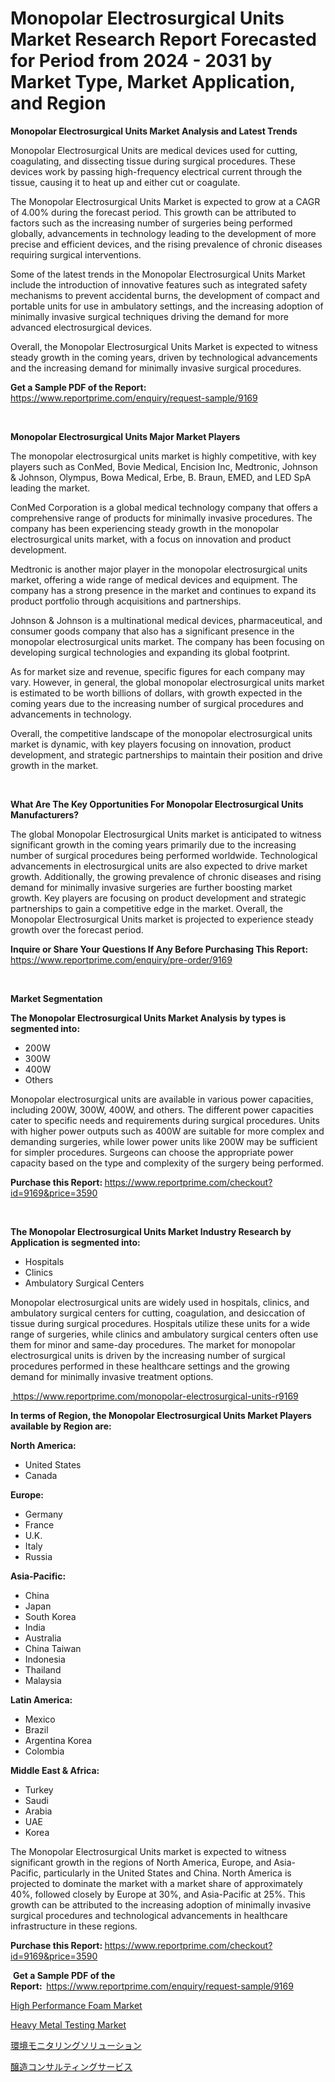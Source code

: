 <p><h1>Monopolar Electrosurgical Units Market Research Report Forecasted for Period from 2024 -  2031 by Market Type, Market Application, and Region</h1></p><p><strong>Monopolar Electrosurgical Units Market Analysis and Latest Trends</strong></p>
<p><p>Monopolar Electrosurgical Units are medical devices used for cutting, coagulating, and dissecting tissue during surgical procedures. These devices work by passing high-frequency electrical current through the tissue, causing it to heat up and either cut or coagulate.</p><p>The Monopolar Electrosurgical Units Market is expected to grow at a CAGR of 4.00% during the forecast period. This growth can be attributed to factors such as the increasing number of surgeries being performed globally, advancements in technology leading to the development of more precise and efficient devices, and the rising prevalence of chronic diseases requiring surgical interventions.</p><p>Some of the latest trends in the Monopolar Electrosurgical Units Market include the introduction of innovative features such as integrated safety mechanisms to prevent accidental burns, the development of compact and portable units for use in ambulatory settings, and the increasing adoption of minimally invasive surgical techniques driving the demand for more advanced electrosurgical devices.</p><p>Overall, the Monopolar Electrosurgical Units Market is expected to witness steady growth in the coming years, driven by technological advancements and the increasing demand for minimally invasive surgical procedures.</p></p>
<p><strong>Get a Sample PDF of the Report:&nbsp;</strong> <a href="https://www.reportprime.com/enquiry/request-sample/9169">https://www.reportprime.com/enquiry/request-sample/9169</a></p>
<p>&nbsp;</p>
<p><strong>Monopolar Electrosurgical Units Major Market Players</strong></p>
<p><p>The monopolar electrosurgical units market is highly competitive, with key players such as ConMed, Bovie Medical, Encision Inc, Medtronic, Johnson & Johnson, Olympus, Bowa Medical, Erbe, B. Braun, EMED, and LED SpA leading the market.</p><p>ConMed Corporation is a global medical technology company that offers a comprehensive range of products for minimally invasive procedures. The company has been experiencing steady growth in the monopolar electrosurgical units market, with a focus on innovation and product development.</p><p>Medtronic is another major player in the monopolar electrosurgical units market, offering a wide range of medical devices and equipment. The company has a strong presence in the market and continues to expand its product portfolio through acquisitions and partnerships.</p><p>Johnson & Johnson is a multinational medical devices, pharmaceutical, and consumer goods company that also has a significant presence in the monopolar electrosurgical units market. The company has been focusing on developing surgical technologies and expanding its global footprint.</p><p>As for market size and revenue, specific figures for each company may vary. However, in general, the global monopolar electrosurgical units market is estimated to be worth billions of dollars, with growth expected in the coming years due to the increasing number of surgical procedures and advancements in technology.</p><p>Overall, the competitive landscape of the monopolar electrosurgical units market is dynamic, with key players focusing on innovation, product development, and strategic partnerships to maintain their position and drive growth in the market.</p></p>
<p>&nbsp;</p>
<p><strong>What Are The Key Opportunities For Monopolar Electrosurgical Units Manufacturers?</strong></p>
<p><p>The global Monopolar Electrosurgical Units market is anticipated to witness significant growth in the coming years primarily due to the increasing number of surgical procedures being performed worldwide. Technological advancements in electrosurgical units are also expected to drive market growth. Additionally, the growing prevalence of chronic diseases and rising demand for minimally invasive surgeries are further boosting market growth. Key players are focusing on product development and strategic partnerships to gain a competitive edge in the market. Overall, the Monopolar Electrosurgical Units market is projected to experience steady growth over the forecast period.</p></p>
<p><strong>Inquire or Share Your Questions If Any Before Purchasing This Report:</strong> <a href="https://www.reportprime.com/enquiry/pre-order/9169">https://www.reportprime.com/enquiry/pre-order/9169</a></p>
<p>&nbsp;</p>
<p><strong>Market Segmentation</strong></p>
<p><strong>The Monopolar Electrosurgical Units Market Analysis by types is segmented into:</strong></p>
<p><ul><li>200W</li><li>300W</li><li>400W</li><li>Others</li></ul></p>
<p><p>Monopolar electrosurgical units are available in various power capacities, including 200W, 300W, 400W, and others. The different power capacities cater to specific needs and requirements during surgical procedures. Units with higher power outputs such as 400W are suitable for more complex and demanding surgeries, while lower power units like 200W may be sufficient for simpler procedures. Surgeons can choose the appropriate power capacity based on the type and complexity of the surgery being performed.</p></p>
<p><strong>Purchase this Report:&nbsp;</strong><a href="https://www.reportprime.com/checkout?id=9169&price=3590">https://www.reportprime.com/checkout?id=9169&price=3590</a></p>
<p>&nbsp;</p>
<p><strong>The Monopolar Electrosurgical Units Market Industry Research by Application is segmented into:</strong></p>
<p><ul><li>Hospitals</li><li>Clinics</li><li>Ambulatory Surgical Centers</li></ul></p>
<p><p>Monopolar electrosurgical units are widely used in hospitals, clinics, and ambulatory surgical centers for cutting, coagulation, and desiccation of tissue during surgical procedures. Hospitals utilize these units for a wide range of surgeries, while clinics and ambulatory surgical centers often use them for minor and same-day procedures. The market for monopolar electrosurgical units is driven by the increasing number of surgical procedures performed in these healthcare settings and the growing demand for minimally invasive treatment options.</p></p>
<p><a href="https://www.reportprime.com/monopolar-electrosurgical-units-r9169">&nbsp;https://www.reportprime.com/monopolar-electrosurgical-units-r9169</a></p>
<p><strong>In terms of Region, the Monopolar Electrosurgical Units Market Players available by Region are:</strong></p>
<p>
    <p> <strong> North America: </strong>
        <ul>
            <li>United States</li>
            <li>Canada</li>
        </ul>
        </p> 
    <p> <strong> Europe: </strong>
        <ul>
            <li>Germany</li>
            <li>France</li>
            <li>U.K.</li>
            <li>Italy</li>
            <li>Russia</li>
        </ul>
        </p> 
    <p> <strong> Asia-Pacific: </strong>
        <ul>
            <li>China</li>
            <li>Japan</li>
            <li>South Korea</li>
            <li>India</li>
            <li>Australia</li>
            <li>China Taiwan</li>
            <li>Indonesia</li>
            <li>Thailand</li>
            <li>Malaysia</li>
        </ul>
        </p> 
    <p> <strong> Latin America: </strong>
        <ul>
            <li>Mexico</li>
            <li>Brazil</li>
            <li>Argentina Korea</li>
            <li>Colombia</li>
        </ul>
        </p> 
    <p> <strong> Middle East & Africa: </strong>
        <ul>
            <li>Turkey</li>
            <li>Saudi</li>
            <li>Arabia</li>
            <li>UAE</li>
            <li>Korea</li>
        </ul>
    </p>
    </p>
<p><p>The Monopolar Electrosurgical Units market is expected to witness significant growth in the regions of North America, Europe, and Asia-Pacific, particularly in the United States and China. North America is projected to dominate the market with a market share of approximately 40%, followed closely by Europe at 30%, and Asia-Pacific at 25%. This growth can be attributed to the increasing adoption of minimally invasive surgical procedures and technological advancements in healthcare infrastructure in these regions.</p></p>
<p><strong>Purchase this Report: </strong><a href="https://www.reportprime.com/checkout?id=9169&price=3590">https://www.reportprime.com/checkout?id=9169&price=3590</a></p>
<p>&nbsp;<strong>Get a Sample PDF of the Report:&nbsp;&nbsp;</strong><a href="https://www.reportprime.com/enquiry/request-sample/9169">https://www.reportprime.com/enquiry/request-sample/9169</a></p>
<p><strong></strong></p>
<p><p><a href="https://www.linkedin.com/pulse/high-performance-foam-market-research-report-provides-critical-iey5e?trackingId=ACR8JJNe7zEQB7PpiN94BQ%3D%3D">High Performance Foam Market</a></p><p><a href="https://www.linkedin.com/pulse/heavy-metal-testing-market-size-growth-outlook-from-2024-citpe?trackingId=ERDsg7m0zBmEqtrCtgXJrw%3D%3D">Heavy Metal Testing Market</a></p><p><a href="https://medium.com/@russellrodriguez2727/%E7%92%B0%E5%A2%83%E3%83%A2%E3%83%8B%E3%82%BF%E3%83%AA%E3%83%B3%E3%82%B0%E3%82%BD%E3%83%AA%E3%83%A5%E3%83%BC%E3%82%B7%E3%83%A7%E3%83%B3%E5%B8%82%E5%A0%B4-2031%E5%B9%B4%E3%81%BE%E3%81%A7%E3%81%AE%E6%88%90%E5%8A%9F%E3%81%97%E3%81%9F%E3%83%93%E3%82%B8%E3%83%8D%E3%82%B9%E6%88%A6%E7%95%A5%E3%81%AE%E9%8D%B5-504fbfbd435a">環境モニタリングソリューション</a></p><p><a href="https://medium.com/@torreyjones1910/%E9%86%B8%E9%80%A0%E3%82%B3%E3%83%B3%E3%82%B5%E3%83%AB%E3%83%86%E3%82%A3%E3%83%B3%E3%82%B0%E3%82%B5%E3%83%BC%E3%83%93%E3%82%B9%E5%B8%82%E5%A0%B4%E3%81%AE%E5%B1%95%E6%9C%9B-%E6%A5%AD%E7%95%8C%E6%A6%82%E8%A6%81%E3%81%A8%E4%BA%88%E6%B8%AC-2024%E5%B9%B4%E3%81%8B%E3%82%892031%E5%B9%B4-e187aeef093f">醸造コンサルティングサービス</a></p></p>